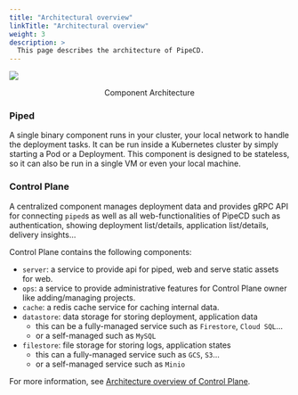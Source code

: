 ```yaml
---
title: "Architectural overview"
linkTitle: "Architectural overview"
weight: 3
description: >
  This page describes the architecture of PipeCD.
---
```


![](/images/architecture-overview.png)
<p style="text-align: center;">
Component Architecture
</p>

### Piped

A single binary component runs in your cluster, your local network to handle the deployment tasks.
It can be run inside a Kubernetes cluster by simply starting a Pod or a Deployment.
This component is designed to be stateless, so it can also be run in a single VM or even your local machine.

### Control Plane

A centralized component manages deployment data and provides gRPC API for connecting `piped`s as well as all web-functionalities of PipeCD such as
authentication, showing deployment list/details, application list/details, delivery insights...

Control Plane contains the following components:
- `server`: a service to provide api for piped, web and serve static assets for web.
- `ops`: a service to provide administrative features for Control Plane owner like adding/managing projects.
- `cache`: a redis cache service for caching internal data.
- `datastore`: data storage for storing deployment, application data
  - this can be a fully-managed service such as `Firestore`, `Cloud SQL`...
  - or a self-managed such as `MySQL`
- `filestore`: file storage for storing logs, application states
  - this can a fully-managed service such as `GCS`, `S3`...
  - or a self-managed service such as `Minio`

For more information, see [Architecture overview of Control Plane](../../user-guide/managing-controlplane/architecture-overview/).
